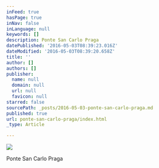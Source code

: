 ```yaml
---
inFeed: true
hasPage: true
inNav: false
inLanguage: null
keywords: []
description: Ponte San Carlo Praga
datePublished: '2016-05-03T08:39:23.016Z'
dateModified: '2016-05-03T08:39:20.658Z'
title: ''
author: []
authors: []
publisher:
  name: null
  domain: null
  url: null
  favicon: null
starred: false
sourcePath: _posts/2016-05-03-ponte-san-carlo-praga.md
published: true
url: ponte-san-carlo-praga/index.html
_type: Article

---
```

![](https://the-grid-user-content.s3-us-west-2.amazonaws.com/5f44c851-affe-4200-b4e6-059a5bd9ef1e.jpg)

Ponte San Carlo Praga